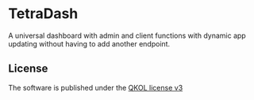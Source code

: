 # TetraDash
A universal dashboard with admin and client functions with dynamic app updating without having to add another endpoint.

## License
The software is published under the [QKOL license v3](https://github.com/QKing-Official/QKOL/blob/main/v3.0/QKING_OPEN_LICENSE_v3.0)
